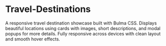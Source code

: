 # Travel-Destinations
A responsive travel destination showcase built with Bulma CSS. Displays beautiful locations using cards with images, short descriptions, and modal popups for more details. Fully responsive across devices with clean layout and smooth hover effects.
